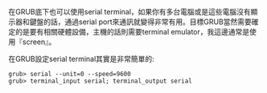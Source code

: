 在GRUB底下也可以使用serial terminal，如果你有多台電腦或是這些電腦沒有顯示器和鍵盤的話，通過serial port來通訊就變得非常有用。目標GRUB當然需要確定的是要有相關硬體設備，主機的話則需要terminal emulator，我這邊通常是使用『screen』。

在GRUB設定serial terminal其實是非常簡單的:
```
grub> serial --unit=0 --speed=9600
grub> terminal_input serial; terminal_output serial
```

